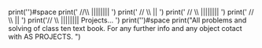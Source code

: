 print('')#space
print('    //\\\     ||||||||                ')
print('   //  \\\    ||                      ')
print('  //    \\\   ||||||||                ')
print(' //      \\\        ||                ')
print('//        \\\ |||||||| Projects...    ')
print('')#space
print("All problems and solving of class ten text book. For any further info and any object cotact with AS PROJECTS. ")
